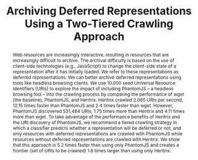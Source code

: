 ---
abstract: 'Web resources are increasingly interactive, resulting in resources

  that are increasingly difficult to archive. The archival difficulty is based on
  the use of client-side technologies (e.g., JavaScript) to change the client-side
  state of a representation after it has initially loaded. We refer to these representations
  as deferred representations. We can better archive deferred representations using
  tools like headless browsing clients. We use 10,000 seed Universal Resource Identifiers
  (URIs) to explore the impact of including PhantomJS – a headless browsing tool –
  into the crawling process by comparing the performance of wget (the baseline), PhantomJS,
  and Heritrix. Heritrix crawled 2.065 URIs per second, 12.15 times faster than PhantomJS
  and 2.4 times faster than wget.  However, PhantomJS discovered 531,484 URIs, 1.75
  times more than Heritrix and 4.11 times more than wget. To take advantage of the
  performance benefits of Heritrix and the URI discovery of PhantomJS, we recommend
  a tiered crawling strategy in which a classifier predicts whether a representation
  will be deferred or not, and only resources with deferred representations are crawled
  with PhantomJS while resources without deferred representations are crawled with
  Heritrix. We show that this approach is 5.2 times faster than using only PhantomJS
  and creates a frontier (set of URIs to be crawled) 1.8 times larger than using only
  Heritrix.'
creators:
- Nelson, Michael
- Brunelle, Justin
- Weigle, Michele
date: null
document_url: https://services.phaidra.univie.ac.at/api/object/o:429536/download
grand_parent: iPRES
institutions: []
keywords:
- web architecture
- http
- web archiving
- memento
landing_page_url: https://phaidra.univie.ac.at/o:429536
language: eng
layout: publication
license: CC BY 4.0 International
notes_url: null
parent: iPRES 2015
presentation_url: null
size: 1381392
source_name: iPRES
title: Archiving Deferred Representations Using a Two-Tiered Crawling Approach
type: paper
year: 2015
---